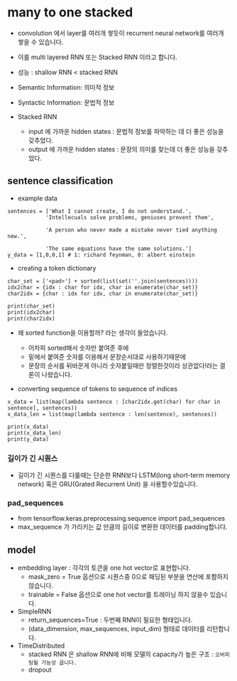 # many to one stacked

- convolution 에서 layer를 여러개 쌓듯이 recurrent neural network를 여러개 쌓을 수 있습니다.
- 이를 multi layered RNN 또는 Stacked RNN 이라고 합니다.

- 성능 : shallow RNN < stacked RNN 

- Semantic Information:  의미적 정보
- Syntactic Information: 문법적 정보

- Stacked RNN
  - input 에 가까운 hidden states : 문법적 정보를 파악하는 데 더 좋은 성능을 갖추었다.
  - output 에 가까운 hidden states : 문장의 의미를 찾는데 더 좋은 성능을 갖추었다.

## sentence classification

- example data
 ```
sentences = ['What I cannot create, I do not understand.',
             'Intellecuals solve problems, geniuses prevent them',

             'A person who never made a mistake never tied anything new.',

             'The same equations have the same solutions.']
y_data = [1,0,0,1] # 1: richard feynman, 0: albert einstein
 ```

 - creating a token dictionary
 ```
char_set = ['<pad>'] + sorted(list(set(''.join(sentences))))
idx2char = {idx : char for idx, char in enumerate(char_set)}
char2idx = {char : idx for idx, char in enumerate(char_set)}

print(char_set)
print(idx2char)
print(char2idx)
 ```
 - 왜 sorted function을 이용할까? 라는 생각이 들었습니다.
   - 어차피 sorted해서 숫자만 붙여준 후에
   - 밑에서 붙여준 숫자를 이용해서 문장순서대로 사용하기때문에
   - 문장의 순서를 뒤바꾼게 아니라 숫자붙일때만 정렬한것이라 상관없다!라는 결론이 나왔습니다.

- converting sequence of tokens to sequence of indices
 ```
x_data = list(map(lambda sentence : [char2idx.get(char) for char in sentence], sentences))
x_data_len = list(map(lambda sentence : len(sentence), sentences))

print(x_data)
print(x_data_len)
print(y_data)

 ```

### 길이가 긴 시퀀스

- 길이가 긴 시퀀스를 다룰때는 단순한 RNN보다 LSTM(long short-term memory network) 혹은 GRU(Grated Recurrent Unit) 을 사용할수있습니다.

### pad_sequences

- from tensorflow.keras.preprocessing.sequence import pad_sequences
- max_sequence 가 가리키는 값 만큼의 길이로 변환한 데이터를 padding합니다.

## model

- embedding layer : 각각의 토큰을 one hot vector로 표현합니다.
  - mask_zero = True 옵션으로 시퀀스중 0으로 패딩된 부분을 연산에 포함하지 않습니다.
  - trainable = False 옵션으로 one hot vector를 트레이닝 하지 않을수 있습니다.
- SimpleRNN
  - return_sequences=True : 두번째 RNN이 필요한 형태입니다.
  - (data_dimension, max_sequences, input_dim) 형태로 데이터를 리턴합니다.
- TimeDistributed
  - stacked RNN 은 shallow RNN에 비해 모델의 capacity가 높은 구조 : `오버피팅될 가능성 큽니다.`
  - dropout